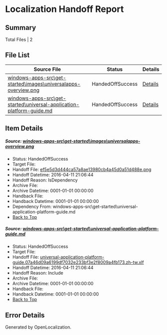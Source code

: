 # <a name='report-top'></a> Localization Handoff Report

## Summary
 Total Files | 2

## File List
 Source File | Status | Details 
 ----------- | ------ | ------- 
 [windows-apps-src\get-started\images\universalapps-overview.png](https://github.com/Microsoft/windows-apps/blob/73cda4f697120f9851344680d1a18910ca3a33f3/windows-apps-src/get-started/images/universalapps-overview.png) | HandedOffSuccess | [Details](#ef5e5d3d444ca57a8ae13980cb4a45d0a51d488e2376)
 [windows-apps-src\get-started\universal-application-platform-guide.md](https://github.com/Microsoft/windows-apps/blob/73cda4f697120f9851344680d1a18910ca3a33f3/windows-apps-src/get-started/universal-application-platform-guide.md) | HandedOffSuccess | [Details](#67b2137f8ffeffc6428047583736dbf9e82307662532)

## Item Details
##### <a name='ef5e5d3d444ca57a8ae13980cb4a45d0a51d488e2376'></a> Source: [windows-apps-src\get-started\images\universalapps-overview.png](https://github.com/Microsoft/windows-apps/blob/73cda4f697120f9851344680d1a18910ca3a33f3/windows-apps-src/get-started/images/universalapps-overview.png)
* Status: HandedOffSuccess
* Target File: 
* Handoff File: [ef5e5d3d444ca57a8ae13980cb4a45d0a51d488e.png](https://github.com/Microsoft/WDG.handoff/blob/d186b1d679caabfea71e8e62253ced5d499c306f/ol-handoff/Microsoft/windows-apps.zh-tw/master/ef5e5d3d444ca57a8ae13980cb4a45d0a51d488e.png)
* Handoff Datetime: 2016-04-11 21:06:44
* Handoff Reason: IsDependency
* Archive File: 
* Archive Datetime: 0001-01-01 00:00:00
* Handback File: 
* Handback Datetime: 0001-01-01 00:00:00
* Dependency From: windows-apps-src\get-started\universal-application-platform-guide.md
* [Back to Top](#report-top)

##### <a name='67b2137f8ffeffc6428047583736dbf9e82307662532'></a> Source: [windows-apps-src\get-started\universal-application-platform-guide.md](https://github.com/Microsoft/windows-apps/blob/73cda4f697120f9851344680d1a18910ca3a33f3/windows-apps-src/get-started/universal-application-platform-guide.md)
* Status: HandedOffSuccess
* Target File: 
* Handoff File: [universal-application-platform-guide.07a46d09a6199df7032e233bf3e2f8009a4fb173.zh-tw.xlf](https://github.com/Microsoft/WDG.handoff/blob/d186b1d679caabfea71e8e62253ced5d499c306f/ol-handoff/Microsoft/windows-apps.zh-tw/master/universal-application-platform-guide.07a46d09a6199df7032e233bf3e2f8009a4fb173.zh-tw.xlf)
* Handoff Datetime: 2016-04-11 21:06:44
* Handoff Reason: Include
* Archive File: 
* Archive Datetime: 0001-01-01 00:00:00
* Handback File: 
* Handback Datetime: 0001-01-01 00:00:00
* [Back to Top](#report-top)


## Error Details

Generated by OpenLocalization.
